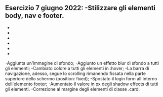 Esercizio 7 giugno 2022:
-Stilizzare gli elementi body, nav e footer.
-
-
-
-
-
-
-
-Aggiunta un'immagine di sfondo;
-Aggiunto un effetto blur di sfondo a tutti gli elementi;
-Cambiato colore a tutti gli elementi in :hover;
-La barra di navigazione, adesso, segue lo scrolling rimanendo fissata nella parte superiore dello schermo (position: fixed);
-Spostato il login form all'interno dell'elemento footer;
-Aumentato il valore in px degli shadow effects di tutti gli elementi.
-Correzione al margine degli elementi di classe .card.
